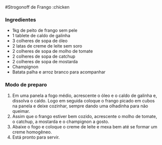  #Strogonoff de Frango :chicken

 ### Ingredientes
 - 1kg de peito de frango sem pele
 - 1 tablete de caldo de galinha
 - 3 colheres de sopa de óleo
 - 2 latas de creme de leite sem soro
 - 2 colheres de sopa de molho de tomate
 - 2 colheres de sopa de catchup
 - 2 colheres de sopa de mostarda
 - Champignon
 - Batata palha e arroz branco para acompanhar

 ### Modo de preparo

 1. Em uma panela a fogo médio, acrescente o óleo e o caldo de galinha e, dissolva o caldo. 
 Logo em seguida coloque o frango picado em cubos na panela e deixe cozinhar, sempre dando uma
 olhadinha para não queimar.
 2. Assim que o frango estiver bem cozido, acrescente o molho de tomate, o catchup, a mostarda
 e o champignon a gosto.
 3. Abaixe o fogo e coloque o creme de leite e mexa bem até se formar um creme homogêneo.
 4. Está pronto para servir.
